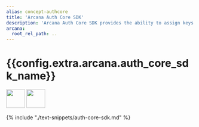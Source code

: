 ```yaml
---
alias: concept-authcore
title: 'Arcana Auth Core SDK'
description: 'Arcana Auth Core SDK provides the ability to assign keys to authenticated users via asynchronous distributed key generation protocol.'
arcana:
  root_rel_path: ..
---
```


# {{config.extra.arcana.auth_core_sdk_name}}

<img src="{{config.extra.arcana.img_dir}}/icons/i_an_authsdk_light.{{config.extra.arcana.img_png}}#only-light" width="50"/>
<img src="{{config.extra.arcana.img_dir}}/icons/i_an_authsdk_dark.{{config.extra.arcana.img_png}}#only-dark" width="50"/>

{% include "./text-snippets/auth-core-sdk.md" %}
